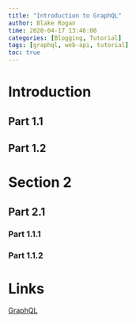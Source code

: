 ```yaml
---
title: "Introduction to GraphQL"
author: Blake Rogan
time: 2020-04-17 13:46:00
categories: [Blogging, Tutorial]
tags: [graphql, web-api, tutorial]
toc: true
---
```


# Introduction


## Part 1.1


## Part 1.2


# Section 2


## Part 2.1


### Part 1.1.1


### Part 1.1.2

# Links
[GraphQL](https://graphql.org/)
